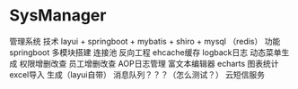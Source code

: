 # SysManager
管理系统
      技术
        		layui + springboot + mybatis + shiro + mysql （redis） 
    	功能
        		springboot 多模块搭建
			连接池
			反向工程
       			ehcache缓存
			logback日志
			动态菜单生成
			权限增删改查
			员工增删改查
			AOP日志管理
			富文本编辑器
			echarts 图表统计
			excel导入 生成（layui自带） 
			消息队列？？？（怎么测试？）
			云短信服务
